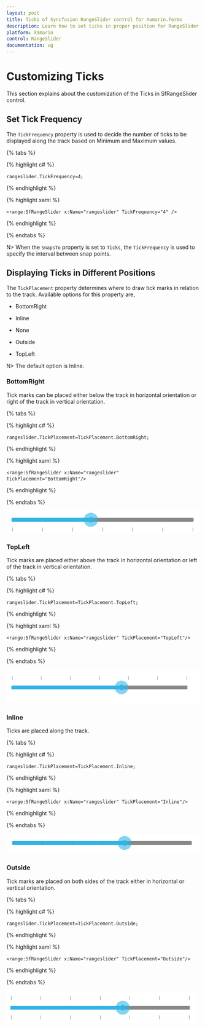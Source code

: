 ```yaml
---
layout: post
title: Ticks of Syncfusion RangeSlider control for Xamarin.Forms
description: Learn how to set ticks in proper position for RangeSlider control in Xamarin.Forms
platform: Xamarin
control: RangeSlider
documentation: ug
---
```


# Customizing Ticks 

This section explains about the customization of the Ticks in SfRangeSlider control.

## Set Tick Frequency

The `TickFrequency` property is used to decide the number of ticks to be displayed along the track based on Minimum and Maximum values.

{% tabs %}

{% highlight c# %}

	rangeslider.TickFrequency=4;

{% endhighlight %}

{% highlight xaml %}

	<range:SfRangeSlider x:Name="rangeslider" TickFrequency="4" />
	
{% endhighlight %}

{% endtabs %}

N> When the `SnapsTo` property is set to `Ticks`, the `TickFrequency` is used to specify the interval between snap points.


## Displaying Ticks in Different Positions

The `TickPlacement` property determines where to draw tick marks in relation to the track. Available options for this property are,

* BottomRight

* Inline

* None

* Outside

* TopLeft

N> The default option is Inline.

### BottomRight

Tick marks can be placed either below the track in horizontal orientation or right of the track in vertical orientation.

{% tabs %}

{% highlight c# %}

	rangeslider.TickPlacement=TickPlacement.BottomRight;

{% endhighlight %}

{% highlight xaml %}

	<range:SfRangeSlider x:Name="rangeslider" TickPlacement="BottomRight"/>
	
{% endhighlight %}

{% endtabs %}

![](images/BottomRight.png)

### TopLeft

Tick marks are placed either above the track in horizontal orientation or left of the track in vertical orientation.

{% tabs %}

{% highlight c# %}

	rangeslider.TickPlacement=TickPlacement.TopLeft;

{% endhighlight %}

{% highlight xaml %}

	<range:SfRangeSlider x:Name="rangeslider" TickPlacement="TopLeft"/>
	
{% endhighlight %}

{% endtabs %}

![](images/TopLeft.png)

### Inline

Ticks are placed along the track.

{% tabs %}

{% highlight c# %}

	rangeslider.TickPlacement=TickPlacement.Inline;

{% endhighlight %}

{% highlight xaml %}

	<range:SfRangeSlider x:Name="rangeslider" TickPlacement="Inline"/>
	
{% endhighlight %}

{% endtabs %}

![](images/Inline.png)

### Outside

Tick marks are placed on both sides of the track either in horizontal or vertical orientation.

{% tabs %}

{% highlight c# %}

	rangeslider.TickPlacement=TickPlacement.Outside;

{% endhighlight %}

{% highlight xaml %}

	<range:SfRangeSlider x:Name="rangeslider" TickPlacement="Outside"/>
	
{% endhighlight %}

{% endtabs %}

![](images/Outside.png)



